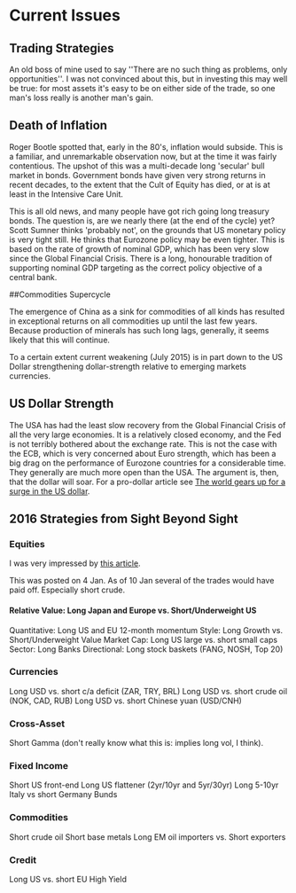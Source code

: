 # Current Issues


## Trading Strategies
An old boss of mine used to say ''There are no such thing as problems,
only opportunities''. I was not convinced about this, but in investing
this may well be true: for most assets it's easy to be on either side of
the trade, so one man's loss really is another man's gain.


## Death of Inflation
Roger Bootle spotted that, early in the 80's, inflation would subside.
This is a familiar, and unremarkable observation now, but at the time it
was fairly contentious. The upshot of this was a multi-decade long
'secular' bull market in bonds. Government bonds have given very strong
returns in recent decades, to the extent that the Cult of Equity has
died, or at is at least in the Intensive Care Unit.

This is all old news, and many people have got rich going long treasury bonds. 
The question is, are we nearly there (at the end of the cycle) yet? Scott Sumner thinks
'probably not', on the grounds that US monetary policy is very tight still. He thinks that Eurozone policy may be even tighter. 
This is based on the rate of growth of nominal GDP, which has been very slow since the Global Financial Crisis. 
There is a long, honourable tradition of supporting nominal GDP targeting as the correct policy objective of a central bank.


##Commodities Supercycle

The emergence of China as a sink for commodities of all kinds has resulted
in exceptional returns on all commodities up until the last few years. Because
production of minerals has such long lags, generally, it seems likely that this
will continue. 

To a certain extent current weakening (July 2015) is in part down to the US Dollar strengthening dollar-strength 
relative to emerging markets currencies.


## US Dollar Strength

The USA has had the least slow recovery from the Global Financial Crisis of all the very large economies.
It is a relatively closed economy, and the Fed is not terribly bothered about the exchange rate.
This is not the case with the ECB, which is very concerned about Euro strength, which has been a big drag on the performance of Eurozone countries for a considerable time. They generally are much more open than the USA.
The argument is, then, that the dollar will soar.  For a pro-dollar article see [The world gears up for a surge in the US dollar](http://on.ft.com/1LV5XXo).

## 2016 Strategies from Sight Beyond Sight


### Equities  

I was very impressed by 
[this article](https://www.interactivebrokers.com/en/index.php?f#5599&vid#8264). 

This was posted on 4 Jan. As of 10 Jan several of the trades would have paid off. Especially short crude.

#### Relative Value: Long Japan and Europe vs. Short/Underweight US
Quantitative: Long US and EU 12-month momentum
Style:  Long Growth vs. Short/Underweight Value
Market Cap: Long US large vs. short small caps
Sector: Long Banks
Directional: Long stock baskets (FANG, NOSH, Top 20)

### Currencies  

Long USD vs. short c/a deficit (ZAR, TRY, BRL)
Long USD vs. short crude oil (NOK, CAD, RUB)
Long USD vs. short Chinese yuan (USD/CNH)

### Cross-Asset
Short Gamma (don't really know what this is: implies long vol, I think).

### Fixed Income
Short US front-end
Long US flattener (2yr/10yr and 5yr/30yr)
Long 5-10yr Italy vs short Germany Bunds

### Commodities
Short crude oil
Short base metals
Long EM oil importers vs. Short exporters

### Credit
Long US vs. short EU High Yield

